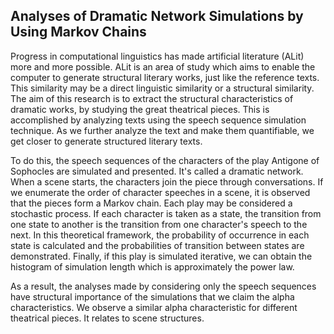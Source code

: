 ## Analyses of Dramatic Network Simulations by Using Markov Chains

Progress in computational linguistics has made artificial literature (ALit) more and more possible. ALit is an area of study which aims to enable the computer to generate structural literary works, just like the reference texts. This similarity may be a direct linguistic similarity or a structural similarity. The aim of this research is to extract the structural characteristics of dramatic works, by studying the great theatrical pieces. This is accomplished by analyzing texts using the speech sequence simulation technique. As we further analyze the text and make them quantifiable, we get closer to generate structured literary texts.

To do this, the speech sequences of the characters of the play Antigone of Sophocles are simulated and presented. It's called a dramatic network. When a scene starts, the characters join the piece through conversations. If we enumerate the order of character speeches in a scene, it is observed that the pieces form a Markov chain. Each play may be considered a stochastic process. If each character is taken as a state, the transition from one state to another is the transition from one character's speech to the next. In this theoretical framework, the probability of occurrence in each state is calculated and the probabilities of transition between states are demonstrated. Finally, if this play is simulated iterative, we can obtain the histogram of simulation length which is approximately the power law. 

As a result, the analyses made by considering only the speech sequences have structural importance of the simulations that we claim the alpha characteristics. We observe a similar alpha characteristic for different theatrical pieces. It relates to scene structures.
